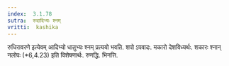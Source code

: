 ```yaml
---
index:  3.1.78
sutra:  रुदादिभ्यः श्नम्
vritti:  kashika 
---
```


रुधिरावरणे इत्येवम् आदिभ्यो धातुभ्यः श्नम् प्रत्ययो भवति. शपो ऽपवादः. मकारो देशविध्यर्थः. शकारः श्नान् नलोपः (*6,4.23) इति विशेषणार्थः. रुणद्धि. भिनत्ति.


